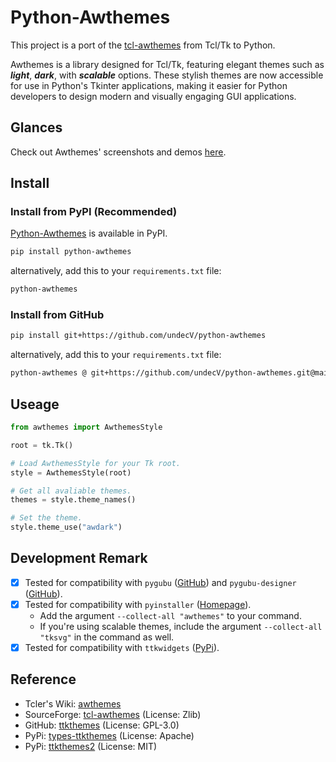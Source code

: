 # Python-Awthemes

This project is a port of the [tcl-awthemes] from Tcl/Tk to Python.

Awthemes is a library designed for Tcl/Tk, featuring elegant themes such as ***light***, ***dark***, with ***scalable*** options. These stylish themes are now accessible for use in Python's Tkinter applications, making it easier for Python developers to design modern and visually engaging GUI applications.

## Glances

Check out Awthemes' screenshots and demos [here][TclersWiki-awthemes].

## Install

### Install from PyPI (Recommended)

[Python-Awthemes](https://pypi.org/project/python-awthemes/) is available in PyPI.

```bash
pip install python-awthemes
```

alternatively, add this to your `requirements.txt` file:

```requirements.txt
python-awthemes
```

### Install from GitHub

```bash
pip install git+https://github.com/undecV/python-awthemes
```

alternatively, add this to your `requirements.txt` file:

```requirements.txt
python-awthemes @ git+https://github.com/undecV/python-awthemes.git@main
```

## Useage

```python
from awthemes import AwthemesStyle

root = tk.Tk()

# Load AwthemesStyle for your Tk root.
style = AwthemesStyle(root)

# Get all avaliable themes.
themes = style.theme_names()

# Set the theme.
style.theme_use("awdark")
```

## Development Remark

- [x] Tested for compatibility with `pygubu` ([GitHub][alejandroautalan/pygubu]) and `pygubu-designer` ([GitHub][alejandroautalan/pygubu-designer]).
- [x] Tested for compatibility with `pyinstaller` ([Homepage](https://pyinstaller.org/)).
  - Add the argument `--collect-all "awthemes"` to your command.
  - If you're using scalable themes, include the argument `--collect-all "tksvg"` in the command as well.
- [x] Tested for compatibility with `ttkwidgets` ([PyPi](https://pypi.org/project/ttkwidgets/)).

[alejandroautalan/pygubu]: https://github.com/alejandroautalan/pygubu
[alejandroautalan/pygubu-designer]: https://github.com/alejandroautalan/pygubu-designer

## Reference

- Tcler's Wiki: [awthemes][TclersWiki-awthemes]
- SourceForge: [tcl-awthemes][tcl-awthemes] (License: Zlib)
- GitHub: [ttkthemes](https://github.com/TkinterEP/ttkthemes) (License: GPL-3.0)
- PyPi: [types-ttkthemes](https://pypi.org/project/types-ttkthemes/) (License: Apache)
- PyPi: [ttkthemes2](https://pypi.org/project/ttkthemes2/) (License: MIT)

[TclersWiki-awthemes]: https://wiki.tcl-lang.org/page/awthemes
[tcl-awthemes]: https://sourceforge.net/projects/tcl-awthemes/
